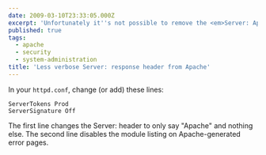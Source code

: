 ```yaml
---
date: 2009-03-10T23:33:05.000Z
excerpt: 'Unfortunately it''s not possible to remove the <em>Server: Apache</em> header altogether from Apache''s responses, but you can make them less verbose (and stop telling the whole world which version of Apache, OS and modules you''re running).'
published: true
tags:
  - apache
  - security
  - system-administration
title: 'Less verbose Server: response header from Apache'
---
```

In your `httpd.conf`, change (or add) these lines:

```
ServerTokens Prod
ServerSignature Off
```

The first line changes the Server: header to only say "Apache" and nothing else. The second line disables the module listing on Apache-generated error pages.
